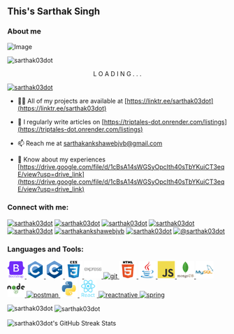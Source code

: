##   This's Sarthak Singh 
### About me 
![Image](https://github.com/user-attachments/assets/c70bb9c5-a2e7-4dff-8aeb-8317ba51bb1e)
  
<p align="left"> <img src="https://komarev.com/ghpvc/?username=sarthak03dot&label=Profile%20views&color=0e75b6&style=flat" alt="sarthak03dot" /> </p>
<p align="center" >L O A D I N G . . .
</p>

<p align="left"> <a href="https://github.com/ryo-ma/github-profile-trophy"><img src="https://github-profile-trophy.vercel.app/?username=sarthak03dot" alt="sarthak03dot" /></a> </p>

- 👨‍💻 All of my projects are available at [https://linktr.ee/sarthak03dot](https://linktr.ee/sarthak03dot)

- 📝 I regularly write articles on [https://triptales-dot.onrender.com/listings](https://triptales-dot.onrender.com/listings)

- 📫 Reach me at [sarthakankshawebjvb@gmail.com](mailto:sarthakankshawebjvb@gmail.com)

- 📄 Know about my experiences [https://drive.google.com/file/d/1cBsA14sWGSyOpcIth40sTbYKuiCT3eqE/view?usp=drive_link](https://drive.google.com/file/d/1cBsA14sWGSyOpcIth40sTbYKuiCT3eqE/view?usp=drive_link)

<h3 align="left">Connect with me:</h3>
<p align="left">
<a href="https://dev.to/sarthak03dot" target="blank"><img align="center" src="https://raw.githubusercontent.com/rahuldkjain/github-profile-readme-generator/master/src/images/icons/Social/devto.svg" alt="sarthak03dot" height="30" width="40" /></a>
<a href="https://twitter.com/sarthak03dot" target="blank"><img align="center" src="https://raw.githubusercontent.com/rahuldkjain/github-profile-readme-generator/master/src/images/icons/Social/twitter.svg" alt="sarthak03dot" height="30" width="40" /></a>
<a href="https://linkedin.com/in/sarthak03dot" target="blank"><img align="center" src="https://raw.githubusercontent.com/rahuldkjain/github-profile-readme-generator/master/src/images/icons/Social/linked-in-alt.svg" alt="sarthak03dot" height="30" width="40" /></a>
<a href="https://instagram.com/sarthak03dot" target="blank"><img align="center" src="https://raw.githubusercontent.com/rahuldkjain/github-profile-readme-generator/master/src/images/icons/Social/instagram.svg" alt="sarthak03dot" height="30" width="40" /></a>
<a href="https://www.hackerrank.com/sarthak03dot" target="blank"><img align="center" src="https://raw.githubusercontent.com/rahuldkjain/github-profile-readme-generator/master/src/images/icons/Social/hackerrank.svg" alt="sarthak03dot" height="30" width="40" /></a>
<a href="https://codeforces.com/profile/sarthakankshawebjvb" target="blank"><img align="center" src="https://raw.githubusercontent.com/rahuldkjain/github-profile-readme-generator/master/src/images/icons/Social/codeforces.svg" alt="sarthakankshawebjvb" height="30" width="40" /></a>
<a href="https://www.leetcode.com/sarthak03dot" target="blank"><img align="center" src="https://raw.githubusercontent.com/rahuldkjain/github-profile-readme-generator/master/src/images/icons/Social/leet-code.svg" alt="sarthak03dot" height="30" width="40" /></a>
<a href="https://www.hackerearth.com/@sarthak03dot" target="blank"><img align="center" src="https://raw.githubusercontent.com/rahuldkjain/github-profile-readme-generator/master/src/images/icons/Social/hackerearth.svg" alt="@sarthak03dot" height="30" width="40" /></a>
</p>

<h3 align="left">Languages and Tools:</h3>
<p align="left"> <a href="https://getbootstrap.com" target="_blank" rel="noreferrer"> <img src="https://raw.githubusercontent.com/devicons/devicon/master/icons/bootstrap/bootstrap-plain-wordmark.svg" alt="bootstrap" width="40" height="40"/> </a> <a href="https://www.cprogramming.com/" target="_blank" rel="noreferrer"> <img src="https://raw.githubusercontent.com/devicons/devicon/master/icons/c/c-original.svg" alt="c" width="40" height="40"/> </a> <a href="https://www.w3schools.com/cpp/" target="_blank" rel="noreferrer"> <img src="https://raw.githubusercontent.com/devicons/devicon/master/icons/cplusplus/cplusplus-original.svg" alt="cplusplus" width="40" height="40"/> </a> <a href="https://www.w3schools.com/css/" target="_blank" rel="noreferrer"> <img src="https://raw.githubusercontent.com/devicons/devicon/master/icons/css3/css3-original-wordmark.svg" alt="css3" width="40" height="40"/> </a> <a href="https://expressjs.com" target="_blank" rel="noreferrer"> <img src="https://raw.githubusercontent.com/devicons/devicon/master/icons/express/express-original-wordmark.svg" alt="express" width="40" height="40"/> </a> <a href="https://git-scm.com/" target="_blank" rel="noreferrer"> <img src="https://www.vectorlogo.zone/logos/git-scm/git-scm-icon.svg" alt="git" width="40" height="40"/> </a> <a href="https://www.w3.org/html/" target="_blank" rel="noreferrer"> <img src="https://raw.githubusercontent.com/devicons/devicon/master/icons/html5/html5-original-wordmark.svg" alt="html5" width="40" height="40"/> </a> <a href="https://www.java.com" target="_blank" rel="noreferrer"> <img src="https://raw.githubusercontent.com/devicons/devicon/master/icons/java/java-original.svg" alt="java" width="40" height="40"/> </a> <a href="https://developer.mozilla.org/en-US/docs/Web/JavaScript" target="_blank" rel="noreferrer"> <img src="https://raw.githubusercontent.com/devicons/devicon/master/icons/javascript/javascript-original.svg" alt="javascript" width="40" height="40"/> </a> <a href="https://www.mongodb.com/" target="_blank" rel="noreferrer"> <img src="https://raw.githubusercontent.com/devicons/devicon/master/icons/mongodb/mongodb-original-wordmark.svg" alt="mongodb" width="40" height="40"/> </a> <a href="https://www.mysql.com/" target="_blank" rel="noreferrer"> <img src="https://raw.githubusercontent.com/devicons/devicon/master/icons/mysql/mysql-original-wordmark.svg" alt="mysql" width="40" height="40"/> </a> <a href="https://nodejs.org" target="_blank" rel="noreferrer"> <img src="https://raw.githubusercontent.com/devicons/devicon/master/icons/nodejs/nodejs-original-wordmark.svg" alt="nodejs" width="40" height="40"/> </a> <a href="https://postman.com" target="_blank" rel="noreferrer"> <img src="https://www.vectorlogo.zone/logos/getpostman/getpostman-icon.svg" alt="postman" width="40" height="40"/> </a> <a href="https://www.python.org" target="_blank" rel="noreferrer"> <img src="https://raw.githubusercontent.com/devicons/devicon/master/icons/python/python-original.svg" alt="python" width="40" height="40"/> </a> <a href="https://reactjs.org/" target="_blank" rel="noreferrer"> <img src="https://raw.githubusercontent.com/devicons/devicon/master/icons/react/react-original-wordmark.svg" alt="react" width="40" height="40"/> </a> <a href="https://reactnative.dev/" target="_blank" rel="noreferrer"> <img src="https://reactnative.dev/img/header_logo.svg" alt="reactnative" width="40" height="40"/> </a> <a href="https://spring.io/" target="_blank" rel="noreferrer"> <img src="https://www.vectorlogo.zone/logos/springio/springio-icon.svg" alt="spring" width="40" height="40"/> </a> </p>

<p><img align="left" src="https://github-readme-stats.vercel.app/api/top-langs?username=sarthak03dot&show_icons=true&locale=en&layout=compact" alt="sarthak03dot" /></p>

<p>&nbsp;<img align="center" src="https://github-readme-stats.vercel.app/api?username=sarthak03dot&show_icons=true&locale=en" alt="sarthak03dot" /></p>

<p>
  <img align="center" src="https://github-readme-streak-stats.herokuapp.com/?user=sarthak03dot&theme=tokyonight&hide_border=true" alt="sarthak03dot's GitHub Streak Stats" />
</p>

